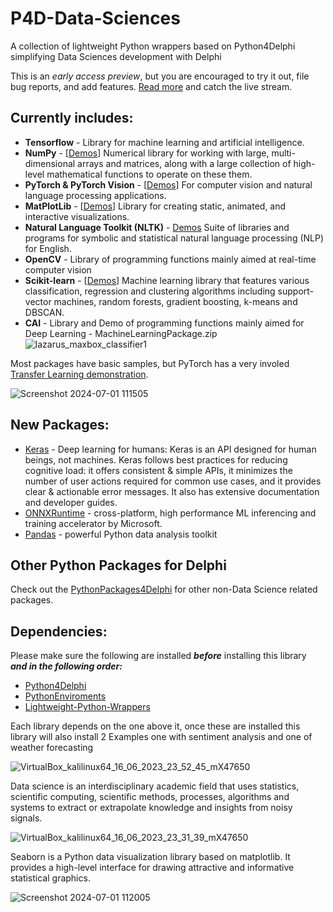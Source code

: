 # P4D-Data-Sciences
A collection of lightweight Python wrappers based on Python4Delphi simplifying Data Sciences development with Delphi

This is an _early access preview_, but you are encouraged to try it out, file bug reports, and add features. [Read more](https://blogs.embarcadero.com/?p=145025) and catch the live stream.

## Currently includes:
* **Tensorflow** - Library for machine learning and artificial intelligence. 
* **NumPy** - [[Demos](https://github.com/Embarcadero/P4D-Data-Sciences/tree/main/demos/NumPy)] Numerical library for working with large, multi-dimensional arrays and matrices, along with a large collection of high-level mathematical functions to operate on these them. 
* **PyTorch & PyTorch Vision** - [[Demos](https://github.com/Embarcadero/P4D-Data-Sciences/tree/main/demos/PyTorch)] For computer vision and natural language processing applications.
* **MatPlotLib** - [[Demos](https://github.com/Embarcadero/P4D-Data-Sciences/tree/main/demos/MatplotLib)] Library for creating static, animated, and interactive visualizations.
* **Natural Language Toolkit (NLTK)** - [Demos](https://github.com/Embarcadero/P4D-Data-Sciences/tree/main/demos/NLTK) Suite of libraries and programs for symbolic and statistical natural language processing (NLP) for English.
* **OpenCV** - Library of programming functions mainly aimed at real-time computer vision
* **Scikit-learn** - [[Demos](https://github.com/Embarcadero/P4D-Data-Sciences/tree/main/demos/ScikitLearn)] Machine learning library that features various classification, regression and clustering algorithms including support-vector machines, random forests, gradient boosting, k-means and DBSCAN.
* **CAI** - Library and Demo of programming functions mainly aimed for Deep Learning - MachineLearningPackage.zip
![lazarus_maxbox_classifier1](https://user-images.githubusercontent.com/3393121/218339655-629852bb-393f-4054-8028-fa04b83104b9.jpg)

Most packages have basic samples, but PyTorch has a very involed [Transfer Learning demonstration](https://github.com/Embarcadero/P4D-Data-Sciences/tree/main/demos/PyTorch/PyTorchTransferLearning).

![Screenshot 2024-07-01 111505](https://github.com/maxkleiner/P4D-Data-Sciences/assets/3393121/183c7396-fc19-4d50-b405-e9500c57369b)


## New Packages:

* [Keras](https://keras.io/) - Deep learning for humans: Keras is an API designed for human beings, not machines. Keras follows best practices for reducing cognitive load: it offers consistent & simple APIs, it minimizes the number of user actions required for common use cases, and it provides clear & actionable error messages. It also has extensive documentation and developer guides.
* [ONNXRuntime](https://github.com/microsoft/onnxruntime) - cross-platform, high performance ML inferencing and training accelerator by Microsoft.
* [Pandas](https://pandas.pydata.org/) - powerful Python data analysis toolkit

## Other Python Packages for Delphi
Check out the [PythonPackages4Delphi](https://github.com/Embarcadero/PythonPackages4Delphi) for other non-Data Science related packages.

## Dependencies:

Please make sure the following are installed **_before_** installing this library **_and in the following order:_**  

* [Python4Delphi](https://github.com/Embarcadero/python4delphi)
* [PythonEnviroments](https://github.com/Embarcadero/PythonEnviroments)
* [Lightweight-Python-Wrappers](https://github.com/Embarcadero/Lightweight-Python-Wrappers)

Each library depends on the one above it, once these are installed this library will also install
2 Examples one with sentiment analysis and one of weather forecasting

![VirtualBox_kalilinux64_16_06_2023_23_52_45_mX47650](https://github.com/maxkleiner/P4D-Data-Sciences/assets/3393121/b67853f0-d8ed-49fe-954f-1398b634ef1d)

Data science is an interdisciplinary academic field that uses statistics, scientific computing, scientific methods, processes, algorithms and systems to extract or extrapolate knowledge and insights from noisy signals.

![VirtualBox_kalilinux64_16_06_2023_23_31_39_mX47650](https://github.com/maxkleiner/P4D-Data-Sciences/assets/3393121/cae4b4d3-a668-47d1-bca2-8bdc61633e13)

Seaborn is a Python data visualization library based on matplotlib. It provides a high-level interface for drawing attractive and informative statistical graphics.

![Screenshot 2024-07-01 112005](https://github.com/maxkleiner/P4D-Data-Sciences/assets/3393121/66e7073e-fa63-4a06-a377-3425edc597a6)

